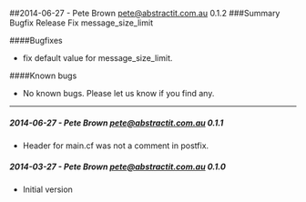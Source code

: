 ##2014-06-27 - Pete Brown <pete@abstractit.com.au> 0.1.2
###Summary
Bugfix Release
Fix message_size_limit

####Bugfixes
- fix default value for message_size_limit.

####Known bugs
* No known bugs. Please let us know if you find any.

---
##### 2014-06-27 - Pete Brown <pete@abstractit.com.au> 0.1.1
 * Header for main.cf was not a comment in postfix.

##### 2014-03-27 - Pete Brown <pete@abstractit.com.au> 0.1.0
 * Initial version
